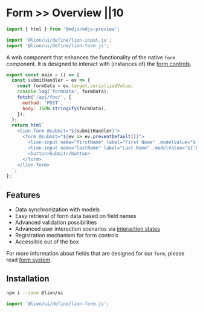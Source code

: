 # Form >> Overview ||10

```js script
import { html } from '@mdjs/mdjs-preview';

import '@lion/ui/define/lion-input.js';
import '@lion/ui/define/lion-form.js';
```

A web component that enhances the functionality of the native `form` component.
It is designed to interact with (instances of) the [form controls](../../fundamentals/systems/form/overview.md).

```js preview-story
export const main = () => {
  const submitHandler = ev => {
    const formData = ev.target.serializedValue;
    console.log('formData', formData);
    fetch('/api/foo/', {
      method: 'POST',
      body: JSON.stringify(formData),
    });
  };
  return html`
    <lion-form @submit="${submitHandler}">
      <form @submit="${ev => ev.preventDefault()}">
        <lion-input name="firstName" label="First Name" .modelValue="${'Foo'}"></lion-input>
        <lion-input name="lastName" label="Last Name" .modelValue="${'Bar'}"></lion-input>
        <button>Submit</button>
      </form>
    </lion-form>
  `;
};
```

## Features

- Data synchronization with models
- Easy retrieval of form data based on field names
- Advanced validation possibilities
- Advanced user interaction scenarios via [interaction states](../../fundamentals/systems/form/interaction-states.md)
- Registration mechanism for form controls
- Accessible out of the box

For more information about fields that are designed for our `form`, please read [form system](../../fundamentals/systems/form/overview.md).

## Installation

```bash
npm i --save @lion/ui
```

```js
import '@lion/ui/define/lion-form.js';
```
